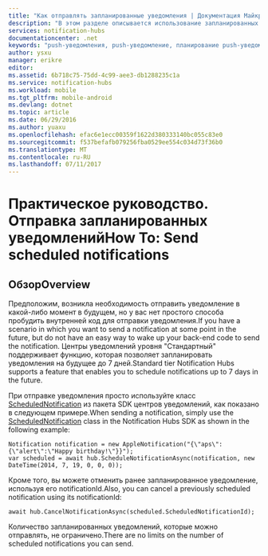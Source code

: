 ```yaml
---
title: "Как отправлять запланированные уведомления | Документация Майкрософт"
description: "В этом разделе описывается использование запланированных уведомлений с помощью центров уведомлений Azure."
services: notification-hubs
documentationcenter: .net
keywords: "push-уведомления, push-уведомление, планирование push-уведомлений"
author: ysxu
manager: erikre
editor: 
ms.assetid: 6b718c75-75dd-4c99-aee3-db1288235c1a
ms.service: notification-hubs
ms.workload: mobile
ms.tgt_pltfrm: mobile-android
ms.devlang: dotnet
ms.topic: article
ms.date: 06/29/2016
ms.author: yuaxu
ms.openlocfilehash: efac6e1ecc00359f1622d380333140bc055c83e0
ms.sourcegitcommit: f537befafb079256fba0529ee554c034d73f36b0
ms.translationtype: MT
ms.contentlocale: ru-RU
ms.lasthandoff: 07/11/2017
---
```

# <a name="how-to-send-scheduled-notifications"></a><span data-ttu-id="6e901-104">Практическое руководство. Отправка запланированных уведомлений</span><span class="sxs-lookup"><span data-stu-id="6e901-104">How To: Send scheduled notifications</span></span>
## <a name="overview"></a><span data-ttu-id="6e901-105">Обзор</span><span class="sxs-lookup"><span data-stu-id="6e901-105">Overview</span></span>
<span data-ttu-id="6e901-106">Предположим, возникла необходимость отправить уведомление в какой-либо момент в будущем, но у вас нет простого способа пробудить внутренней код для отправки уведомления.</span><span class="sxs-lookup"><span data-stu-id="6e901-106">If you have a scenario in which you want to send a notification at some point in the future, but do not have an easy way to wake up your back-end code to send the notification.</span></span> <span data-ttu-id="6e901-107">Центры уведомлений уровня "Стандартный" поддерживает функцию, которая позволяет запланировать уведомления на будущее до 7 дней.</span><span class="sxs-lookup"><span data-stu-id="6e901-107">Standard tier Notification Hubs supports a feature that enables you to schedule notifications up to 7 days in the future.</span></span>

<span data-ttu-id="6e901-108">При отправке уведомления просто используйте класс [ScheduledNotification](https://msdn.microsoft.com/library/microsoft.azure.notificationhubs.schedulednotification.aspx) из пакета SDK центров уведомлений, как показано в следующем примере.</span><span class="sxs-lookup"><span data-stu-id="6e901-108">When sending a notification, simply use the [ScheduledNotification](https://msdn.microsoft.com/library/microsoft.azure.notificationhubs.schedulednotification.aspx) class in the Notification Hubs SDK as shown in the following example:</span></span>

    Notification notification = new AppleNotification("{\"aps\":{\"alert\":\"Happy birthday!\"}}");
    var scheduled = await hub.ScheduleNotificationAsync(notification, new DateTime(2014, 7, 19, 0, 0, 0));

<span data-ttu-id="6e901-109">Кроме того, вы можете отменить ранее запланированное уведомление, используя его notificationId.</span><span class="sxs-lookup"><span data-stu-id="6e901-109">Also, you can cancel a previously scheduled notification using its notificationId:</span></span>

    await hub.CancelNotificationAsync(scheduled.ScheduledNotificationId);

<span data-ttu-id="6e901-110">Количество запланированных уведомлений, которые можно отправлять, не ограничено.</span><span class="sxs-lookup"><span data-stu-id="6e901-110">There are no limits on the number of scheduled notifications you can send.</span></span>

